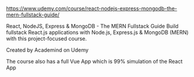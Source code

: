 https://www.udemy.com/course/react-nodejs-express-mongodb-the-mern-fullstack-guide/

React, NodeJS, Express & MongoDB - The MERN Fullstack Guide
Build fullstack React.js applications with Node.js, Express.js & MongoDB (MERN) with this project-focused course.

Created by Academind on Udemy

The course also has a full Vue App which is 99% simulation of the React App
